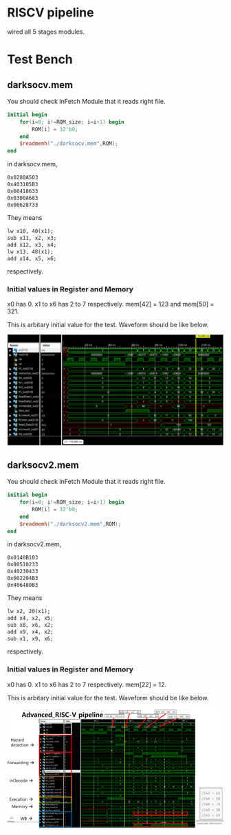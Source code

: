 # RISCV pipeline

wired all 5 stages modules.

# Test Bench

## darksocv.mem

You should check InFetch Module that it reads right file.

``` verilog
initial begin
	for(i=0; i!=ROM_size; i=i+1) begin
		ROM[i] = 32'b0;
	end
	$readmemh("./darksocv.mem",ROM);
end
```

in darksocv.mem,

```
0x0280A503
0x403105B3
0x00418633
0x0300A683
0x00628733
```

They means

```
lw x10, 40(x1);
sub x11, x2, x3;
add x12, x3, x4;
lw x13, 48(x1);
add x14, x5, x6;
```

respectively.

### Initial values in Register and Memory

x0 has 0. x1 to x6 has 2 to 7 respectively.
mem[42] = 123 and mem[50] = 321.

This is arbitary initial value for the test. 
Waveform should be like below.

![darksocv](../img/darksocv.PNG)

## darksocv2.mem

You should check InFetch Module that it reads right file.

``` verilog
initial begin
	for(i=0; i!=ROM_size; i=i+1) begin
		ROM[i] = 32'b0;
	end
	$readmemh("./darksocv2.mem",ROM);
end
```

in darksocv2.mem,

```
0x0140B103
0x00510233
0x40230433
0x002204B3
0x406480B3
```

They means

```
lw x2, 20(x1);
add x4, x2, x5;
sub x8, x6, x2;
add x9, x4, x2;
sub x1, x9, x6;
```

respectively.

### Initial values in Register and Memory

x0 has 0. x1 to x6 has 2 to 7 respectively.
mem[22] = 12.

This is arbitary initial value for the test. 
Waveform should be like below.

![darksocv2](../img/darksocv2.png)